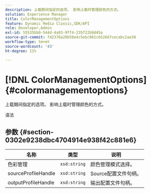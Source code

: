 ```yaml
---
description: 上载期间指定的选项。 影响上载时管理颜色的方式。
solution: Experience Manager
title: ColorManagementOptions
feature: Dynamic Media Classic,SDK/API
role: Developer,Admin
exl-id: 55535bb0-544d-4a93-9ff4-235f22b8d45a
source-git-commit: f42378a20b58e4c5ebc961c6526d7cecabc2ae38
workflow-type: tm+mt
source-wordcount: '43'
ht-degree: 11%

---
```


# [!DNL ColorManagementOptions]{#colormanagementoptions}

上载期间指定的选项。 影响上载时管理颜色的方式。

语法

## 参数 {#section-0302e9238dbc4704914e938f42c881e6}

| 名称 | 类型 | 说明 |
|---|---|---|
| 色彩管理 | `xsd:string` | 颜色管理模式选择。 |
| sourceProfileHandle | `xsd:string` | Source配置文件句柄。 |
| outputProfileHandle | `xsd:string` | 输出配置文件句柄。 |
